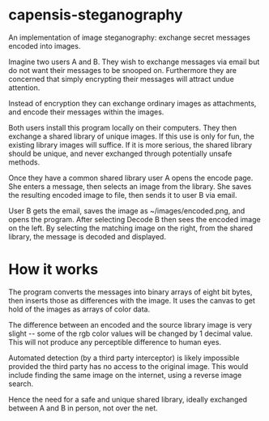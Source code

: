 capensis-steganography
======================

An implementation of image steganography: exchange secret messages encoded into images.

Imagine two users A and B. They wish to exchange messages via email but do not want their messages to be snooped on. Furthermore they are concerned that simply encrypting their messages will attract undue attention.

Instead of encryption they can exchange ordinary images as attachments, and encode their messages within the images.

Both users install this program locally on their computers. They then exchange a shared library of unique images. If this use is only for fun, the existing library images will suffice. If it is more serious, the shared library should be unique, and never exchanged through potentially unsafe methods.

Once they have a common shared library user A opens the encode page. She enters a message, then selects an image from the library. She saves the resulting encoded image to file, then sends it to user B via email.

User B gets the email, saves the image as ~/images/encoded.png, and opens the program. After selecting Decode B then sees the encoded image on the left. By selecting the matching image on the right, from the shared library, the message is decoded and displayed.

How it works
============

The program converts the messages into binary arrays of eight bit bytes, then inserts those as differences with the image. It uses the canvas to get hold of the images as arrays of color data.

The difference between an encoded and the source library image is very slight -- some of the rgb color values will be changed by 1 decimal value. This will not produce any perceptible difference to human eyes.

Automated detection (by a third party interceptor) is likely impossible provided the third party has no access to the original image. This would include finding the same image on the internet, using a reverse image search.

Hence the need for a safe and unique shared library, ideally exchanged between A and B in person, not over the net.
